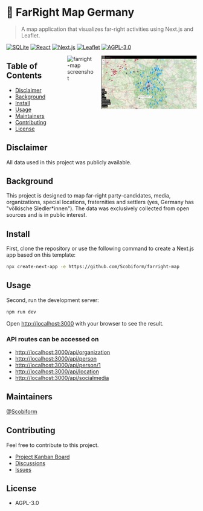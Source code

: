 # 🍃 FarRight Map Germany

> A map application that visualizes far-right activities using Next.js and Leaflet.

[![SQLite](https://img.shields.io/badge/SQLite-blue.svg)](https://www.sqlite.org/index.html)
[![React](https://img.shields.io/badge/React-blue.svg)](https://reactjs.org/)
[![Next.js](https://img.shields.io/badge/Next.js-blue.svg)](https://nextjs.org/)
[![Leaflet](https://img.shields.io/badge/Leaflet-blue.svg)](https://leafletjs.com/)
[![AGPL-3.0](https://img.shields.io/badge/License-AGFL--3.0-blue.svg)](https://www.gnu.org/licenses/agpl-3.0.html)

<img src="https://raw.githubusercontent.com/Scobiform/farright-map/8234533ea8ef5bdb0deab80005e0864d2d378ade/public/images/Screenshot.png" alt="farright-map screenshot" title="farright-map screenshot" style="float: right; width: 50%; margin-left: 20px; float: inline-end;" />

<img src="https://raw.githubusercontent.com/Scobiform/farright-map/8234533ea8ef5bdb0deab80005e0864d2d378ade/public/images/Screenshot2.png" alt="farright-map screenshot" align="right" style="width: 14%" />

## Table of Contents

- [Disclaimer](#disclaimer)
- [Background](#background)
- [Install](#install)
- [Usage](#usage)
- [Maintainers](#maintainers)
- [Contributing](#contributing)
- [License](#license)

## Disclaimer

All data used in this project was publicly available.

## Background

This project is designed to map far-right party-candidates, media, organizations, special locations, fraternities and settlers (yes, Germany has "völkische SIedler*innen"). The data was exclusively collected from open sources and is in public interest.

## Install

First, clone the repository or use the following command to create a Next.js app based on this template:

```bash
npx create-next-app -e https://github.com/Scobiform/farright-map
```

## Usage

Second, run the development server:

```bash
npm run dev
```

Open [http://localhost:3000](http://localhost:3000) with your browser to see the result.

### API routes can be accessed on

- [http://localhost:3000/api/organization](http://localhost:3000/api/organization)
- [http://localhost:3000/api/person](http://localhost:3000/api/person)
- [http://localhost:3000/api/person/1](http://localhost:3000/api/person/1)
- [http://localhost:3000/api/location](http://localhost:3000/api/location)
- [http://localhost:3000/api/socialmedia](http://localhost:3000/api/socialmedia)

## Maintainers

[@Scobiform](https://github.com/Scobiform/)

## Contributing

Feel free to contribute to this project.

- [Project Kanban Board](https://github.com/users/Scobiform/projects/8)
- [Discussions](https://github.com/Scobiform/farright-map/discussions)
- [Issues](https://github.com/Scobiform/farright-map/issues)

## License

- AGPL-3.0
